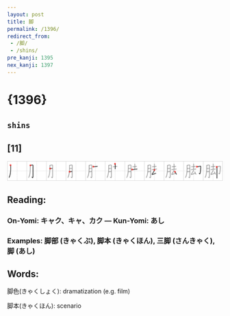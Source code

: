 ```yaml
---
layout: post
title: 脚
permalink: /1396/
redirect_from:
 - /脚/
 - /shins/
pre_kanji: 1395
nex_kanji: 1397
---
```


# {1396}

## `shins`

## [11]

<div class="stroke"><img src="../images/E8849A.png" /></div>

## Reading:

### On-Yomi: キャク、キャ、カク &mdash; Kun-Yomi: あし

### Examples: 脚部 (きゃくぶ), 脚本 (きゃくほん), 三脚 (さんきゃく), 脚 (あし)

## Words:

脚色(きゃくしょく): dramatization (e.g. film)

脚本(きゃくほん): scenario
